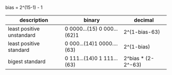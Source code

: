 bias = 2^(15-1) - 1

| description |	binary | decimal
| -- | -- | -- |
| least positive unstandard | 0 0000...(15) 0 000...(62)1	| 2^(1-bias-63)
| least positive standard | 0 000...(14)1 0000....(63)	| 2^(1-bias)
| bigest standard | 0 111...(14)0 1 111...(63) | 2^bias * (2-2^-63)